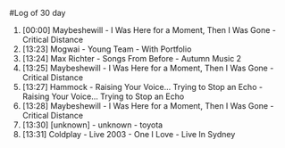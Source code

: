 #Log of 30 day

1. [00:00] Maybeshewill - I Was Here for a Moment, Then I Was Gone - Critical Distance
1. [13:23] Mogwai - Young Team - With Portfolio
1. [13:24] Max Richter - Songs From Before - Autumn Music 2
1. [13:25] Maybeshewill - I Was Here for a Moment, Then I Was Gone - Critical Distance
1. [13:27] Hammock - Raising Your Voice... Trying to Stop an Echo - Raising Your Voice... Trying to Stop an Echo
1. [13:28] Maybeshewill - I Was Here for a Moment, Then I Was Gone - Critical Distance
1. [13:30] [unknown] - unknown - toyota
1. [13:31] Coldplay - Live 2003 - One I Love - Live In Sydney
